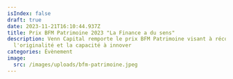 ```yaml
---
isIndex: false
draft: true
date: 2023-11-21T16:10:44.937Z
title: Prix BFM Patrimoine 2023 "La Finance a du sens"
description: Venn Capital remporte le prix BFM Patrimoine visant à récompense
  l'originalité et la capacité à innover
categories: Évènement
image:
  src: /images/uploads/bfm-patrimoine.jpeg
---
```

